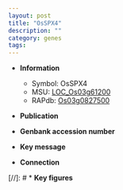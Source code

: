 ```yaml
---
layout: post
title: "OsSPX4"
description: ""
category: genes
tags: 
---
```


* **Information**  
    + Symbol: OsSPX4  
    + MSU: [LOC_Os03g61200](http://rice.uga.edu/cgi-bin/ORF_infopage.cgi?orf=LOC_Os03g61200)  
    + RAPdb: [Os03g0827500](http://rapdb.dna.affrc.go.jp/viewer/gbrowse_details/irgsp1?name=Os03g0827500)  

* **Publication**  

* **Genbank accession number**  

* **Key message**  

* **Connection**  

[//]: # * **Key figures**  


